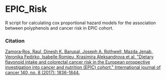 # EPIC_Risk
R script for calculating cox proportional hazard models for the association between polyphenols and cancer risk in EPIC cohort. 

### Citation
[Zamora‐Ros, Raul, Dinesh K. Barupal, Joseph A. Rothwell, Mazda Jenab, Veronika Fedirko, Isabelle Romieu, Krasimira Aleksandrova et al. "Dietary flavonoid intake and colorectal cancer risk in the European prospective investigation into cancer and nutrition (EPIC) cohort." International journal of cancer 140, no. 8 (2017): 1836-1844. ](http://onlinelibrary.wiley.com/doi/10.1002/ijc.30582/full)
